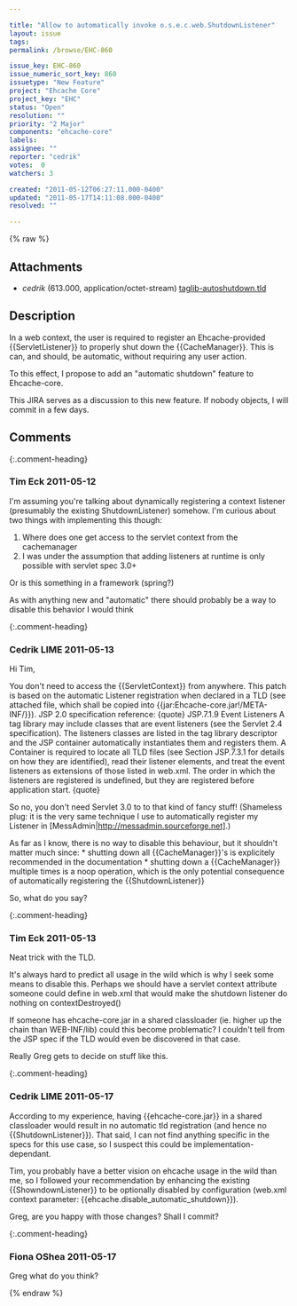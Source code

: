 ```yaml
---

title: "Allow to automatically invoke o.s.e.c.web.ShutdownListener"
layout: issue
tags: 
permalink: /browse/EHC-860

issue_key: EHC-860
issue_numeric_sort_key: 860
issuetype: "New Feature"
project: "Ehcache Core"
project_key: "EHC"
status: "Open"
resolution: ""
priority: "2 Major"
components: "ehcache-core"
labels: 
assignee: ""
reporter: "cedrik"
votes:  0
watchers: 3

created: "2011-05-12T06:27:11.000-0400"
updated: "2011-05-17T14:11:08.000-0400"
resolved: ""

---
```




{% raw %}


## Attachments

* <em>cedrik</em> (613.000, application/octet-stream) [taglib-autoshutdown.tld](/attachments/EHC/EHC-860/taglib-autoshutdown.tld)




## Description

<div markdown="1" class="description">

In a web context, the user is required to register an Ehcache-provided \{\{ServletListener\}\} to properly shut down the \{\{CacheManager\}\}. This is can, and should, be automatic, without requiring any user action.

To this effect, I propose to add an "automatic shutdown" feature to Ehcache-core.

This JIRA serves as a discussion to this new feature. If nobody objects, I will commit in a few days.

</div>

## Comments


{:.comment-heading}
### **Tim Eck** <span class="date">2011-05-12</span>

<div markdown="1" class="comment">

I'm assuming you're talking about dynamically registering a context listener (presumably the existing ShutdownListener) somehow. I'm curious about two things with implementing this though: 

1) Where does one get access to the servlet context from the cachemanager
2) I was under the assumption that adding listeners at runtime is only possible with servlet spec 3.0+

Or is this something in a framework (spring?)

As with anything new and "automatic" there should probably be a way to disable this behavior I would think




</div>


{:.comment-heading}
### **Cedrik LIME** <span class="date">2011-05-13</span>

<div markdown="1" class="comment">

Hi Tim,

You don't need to access the \{\{ServletContext\}\} from anywhere. This patch is based on the automatic Listener registration when declared in a TLD (see attached file, which shall be copied into \{\{jar:Ehcache-core.jar!/META-INF/\}\}).
JSP 2.0 specification reference:
\{quote\}
JSP.7.1.9 Event Listeners
A tag library may include classes that are event listeners (see the Servlet 2.4
specification). The listeners classes are listed in the tag library descriptor and the
JSP container automatically instantiates them and registers them. A Container is
required to locate all TLD files (see Section JSP.7.3.1 for details on how they are
identified), read their listener elements, and treat the event listeners as extensions of
those listed in web.xml.
The order in which the listeners are registered is undefined, but they are
registered before application start.
\{quote\}

So no, you don't need Servlet 3.0 to to that kind of fancy stuff!
(Shameless plug: it is the very same technique I use to automatically register my Listener in [MessAdmin|http://messadmin.sourceforge.net].)

As far as I know, there is no way to disable this behaviour, but it shouldn't matter much since:
\* shutting down all \{\{CacheManager\}\}'s is explicitely recommended in the documentation
\* shutting down a \{\{CacheManager\}\} multiple times is a noop operation, which is the only potential consequence of automatically registering the \{\{ShutdownListener\}\}

So, what do you say?

</div>


{:.comment-heading}
### **Tim Eck** <span class="date">2011-05-13</span>

<div markdown="1" class="comment">

Neat trick with the TLD. 

It's always hard to predict all usage in the wild which is why I seek some means to disable this. Perhaps we should have a servlet context attribute someone could define in web.xml that would make the shutdown listener do nothing on contextDestroyed()

If someone has ehcache-core.jar in a shared classloader (ie. higher up the chain than WEB-INF/lib) could this become problematic? I couldn't tell from the JSP spec if the TLD would even be discovered in that case. 

Really Greg gets to decide on stuff like this.

</div>


{:.comment-heading}
### **Cedrik LIME** <span class="date">2011-05-17</span>

<div markdown="1" class="comment">

According to my experience, having \{\{ehcache-core.jar\}\} in a shared classloader would result in no automatic tld registration (and hence no \{\{ShutdownListener\}\}). That said, I can not find anything specific in the specs for this use case, so I suspect this could be implementation-dependant.

Tim, you probably have a better vision on ehcache usage in the wild than me, so I followed your recommendation by enhancing the existing \{\{ShowndownListener\}\} to be optionally disabled by configuration (web.xml context parameter: \{\{ehcache.disable\_automatic\_shutdown\}\}).

Greg, are you happy with those changes? Shall I commit?

</div>


{:.comment-heading}
### **Fiona OShea** <span class="date">2011-05-17</span>

<div markdown="1" class="comment">

Greg what do you think?

</div>



{% endraw %}
